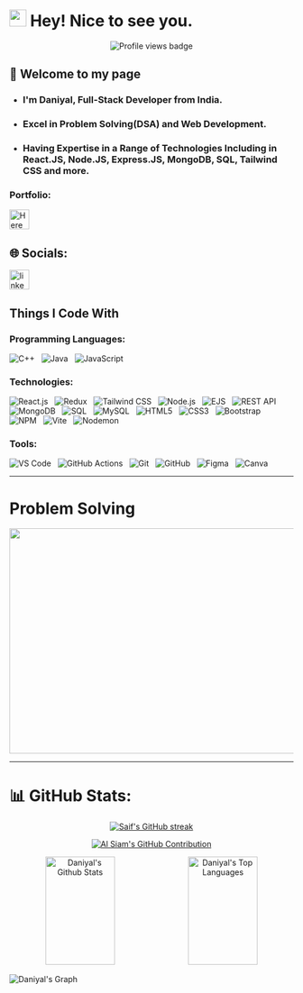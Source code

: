 

# <img src="https://emojis.slackmojis.com/emojis/images/1531849430/4246/blob-sunglasses.gif?1531849430" width="30"/> Hey! Nice to see you.

<div id="header" align="center">
  <img src="https://komarev.com/ghpvc/?username=Mohd-daniyal-ashraf&style=for-the-badge&color=004687&label=Profile%20views" alt="Profile views badge"/>
</div>

## 👏 Welcome to my page <br>
- ### I'm Daniyal, Full-Stack Developer from India. 
- ### Excel in <b>Problem Solving(DSA)</b> and <b>Web Development</b>.
- ### Having Expertise in a Range of Technologies Including in React.JS, Node.JS, Express.JS, MongoDB, SQL, Tailwind CSS and more.




<h3 align="left">Portfolio:</h3>
<a href="https://mohd-daniyal-ashraf.github.io/Daniyal-Portfolio/">
    <img
        src="https://img.shields.io/static/v1?message=Here&logo=rest&label=&color=6DB33F&logoColor=white&labelColor=&style=flat"
        height="35"
        alt="Here"
        style="margin-right: 10px"
      />
</a>


## 🌐 Socials:
<div align="left">
  <a href="https://www.linkedin.com/in/mohd-daniyal-ashraf/" target="_blank">
    <img src="https://img.shields.io/static/v1?message=LinkedIn&logo=linkedin&label=&color=0077B5&logoColor=white&labelColor=&style=flat" height="35" alt="linkedin logo"  />
  </a>
</div>


## Things I Code With
### Programming Languages:
![C++](https://img.shields.io/badge/C++-00599C?style=for-the-badge&logo=cplusplus&logoColor=white)&nbsp;&nbsp;
![Java](https://img.shields.io/badge/Java-007396?style=for-the-badge&logo=java&logoColor=white)&nbsp;&nbsp;
![JavaScript](https://img.shields.io/badge/JavaScript-F7DF1E?style=for-the-badge&logo=javascript&logoColor=black)

### Technologies:
![React.js](https://img.shields.io/badge/React.js-61DAFB?style=for-the-badge&logo=react&logoColor=black)&nbsp;&nbsp;
![Redux](https://img.shields.io/badge/Redux-764abc?style=for-the-badge&logo=redux&logoColor=white)&nbsp;&nbsp;
![Tailwind CSS](https://img.shields.io/badge/Tailwind_CSS-06B6D4?style=for-the-badge&logo=tailwindcss&logoColor=white)&nbsp;&nbsp;
![Node.js](https://img.shields.io/badge/Node.js-339933?style=for-the-badge&logo=node.js&logoColor=white)&nbsp;&nbsp;
![EJS](https://img.shields.io/badge/EJS-3CA3E2?style=for-the-badge&logo=ejs&logoColor=white)&nbsp;&nbsp;
![REST API](https://img.shields.io/badge/REST_API-6DB33F?style=for-the-badge&logo=rest&logoColor=white)&nbsp;&nbsp;
![MongoDB](https://img.shields.io/badge/MongoDB-47A248?style=for-the-badge&logo=mongodb&logoColor=white)&nbsp;&nbsp;
![SQL](https://img.shields.io/badge/SQL-003B57?style=for-the-badge&logo=sql&logoColor=white)&nbsp;&nbsp;
![MySQL](https://img.shields.io/badge/MySQL-4479A1?style=for-the-badge&logo=mysql&logoColor=white)&nbsp;&nbsp;
![HTML5](https://img.shields.io/badge/HTML5-E34F26?style=for-the-badge&logo=html5&logoColor=white)&nbsp;&nbsp;
![CSS3](https://img.shields.io/badge/CSS3-1572B6?style=for-the-badge&logo=css3&logoColor=white)&nbsp;&nbsp;
![Bootstrap](https://img.shields.io/badge/Bootstrap-563D7C?style=for-the-badge&logo=bootstrap&logoColor=white)&nbsp;&nbsp;
![NPM](https://img.shields.io/badge/NPM-4B7F52?style=for-the-badge&logo=npm&logoColor=white)&nbsp;&nbsp;
![Vite](https://img.shields.io/badge/Vite-605F60?style=for-the-badge&logo=vite&logoColor=white)&nbsp;&nbsp;
![Nodemon](https://img.shields.io/badge/Nodemon-4B7F52?style=for-the-badge&logo=nodemon&logoColor=white)

### Tools:
![VS Code](https://img.shields.io/badge/VS%20Code-007ACC?style=for-the-badge&logo=visual-studio-code&logoColor=white)&nbsp;&nbsp;
![GitHub Actions](https://img.shields.io/badge/GitHub%20Actions-2671E5?style=for-the-badge&logo=github-actions&logoColor=white)&nbsp;&nbsp;
![Git](https://img.shields.io/badge/Git-F05032?style=for-the-badge&logo=git&logoColor=white)&nbsp;&nbsp;
![GitHub](https://img.shields.io/badge/GitHub-181717?style=for-the-badge&logo=github&logoColor=white)&nbsp;&nbsp;
![Figma](https://img.shields.io/badge/Figma-F24E1E?style=for-the-badge&logo=figma&logoColor=white)&nbsp;&nbsp;
![Canva](https://img.shields.io/badge/Canva-00C4CC?style=for-the-badge&logo=canva&logoColor=white)

---
# Problem Solving
<p align="center">
  <img width="1000" height="400" src="https://leetcard.jacoblin.cool/Daniyal_?ext=contest">
</p>

---
# 📊 GitHub Stats:

<p align="center">
  <a href="https://github.com/mohd-daniyal-ashraf">
    <img src="https://github-readme-streak-stats.herokuapp.com/?user=mohd-daniyal-ashraf&theme=radical&border=7F3FBF&background=0D1117" alt="Saif's GitHub streak"/>
  </a>
</p>

<p align="center">
  <a href="https://github.com/mohd-daniyal-ashraf">
    <img src="https://github-profile-summary-cards.vercel.app/api/cards/profile-details?username=mohd-daniyal-ashraf&theme=radical" alt="Al Siam's GitHub Contribution"/>
  </a>
</p>

<div align="center"> 
    <img alt="Daniyal's Github Stats" src="https://denvercoder1-github-readme-stats.vercel.app/api?username=mohd-daniyal-ashraf&show_icons=true&count_private=true&theme=react&border_color=7F3FBF&bg_color=0D1117&title_color=F85D7F&icon_color=F8D866" height="192px" width="49.5%"/>
  <img alt="Daniyal's Top Languages" src="https://denvercoder1-github-readme-stats.vercel.app/api/top-langs/?username=mohd-daniyal-ashraf&langs_count=8&layout=compact&theme=react&border_color=7F3FBF&bg_color=0D1117&title_color=F85D7F&icon_color=F8D866" height="192px" width="49.5%"/>
  <br/>
</div>

![Daniyal's Graph](https://github-readme-activity-graph.vercel.app/graph?username=mohd-daniyal-ashraf&custom_title=Daniyal's%20GitHub%20Activity%20Graph&bg_color=0D1117&color=7F3FBF&line=7F3FBF&point=7F3FBF&area_color=FFFFFF&title_color=FFFFFF&area=true)


